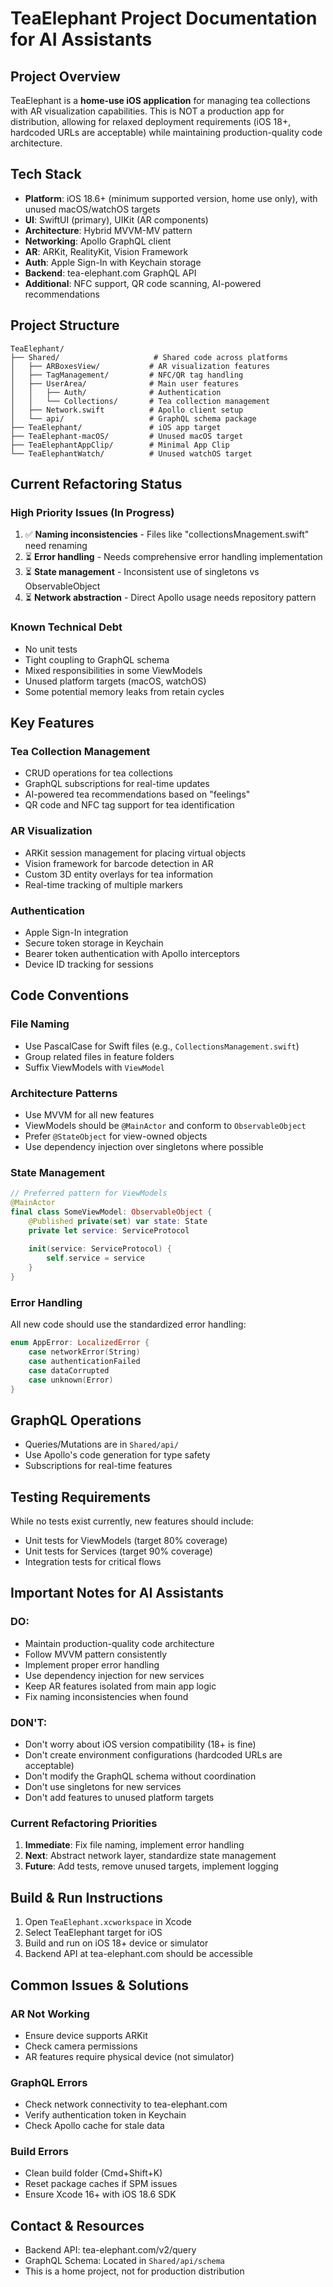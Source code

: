 # TeaElephant Project Documentation for AI Assistants

## Project Overview
TeaElephant is a **home-use iOS application** for managing tea collections with AR visualization capabilities. This is NOT a production app for distribution, allowing for relaxed deployment requirements (iOS 18+, hardcoded URLs are acceptable) while maintaining production-quality code architecture.

## Tech Stack
- **Platform**: iOS 18.6+ (minimum supported version, home use only), with unused macOS/watchOS targets
- **UI**: SwiftUI (primary), UIKit (AR components)
- **Architecture**: Hybrid MVVM-MV pattern
- **Networking**: Apollo GraphQL client
- **AR**: ARKit, RealityKit, Vision Framework
- **Auth**: Apple Sign-In with Keychain storage
- **Backend**: tea-elephant.com GraphQL API
- **Additional**: NFC support, QR code scanning, AI-powered recommendations

## Project Structure
```
TeaElephant/
├── Shared/                     # Shared code across platforms
│   ├── ARBoxesView/           # AR visualization features
│   ├── TagManagement/         # NFC/QR tag handling
│   ├── UserArea/              # Main user features
│   │   ├── Auth/              # Authentication
│   │   └── Collections/       # Tea collection management
│   ├── Network.swift          # Apollo client setup
│   └── api/                   # GraphQL schema package
├── TeaElephant/               # iOS app target
├── TeaElephant-macOS/         # Unused macOS target
├── TeaElephantAppClip/        # Minimal App Clip
└── TeaElephantWatch/          # Unused watchOS target
```

## Current Refactoring Status

### High Priority Issues (In Progress)
1. ✅ **Naming inconsistencies** - Files like "collectionsMnagement.swift" need renaming
2. ⏳ **Error handling** - Needs comprehensive error handling implementation
3. ⏳ **State management** - Inconsistent use of singletons vs ObservableObject
4. ⏳ **Network abstraction** - Direct Apollo usage needs repository pattern

### Known Technical Debt
- No unit tests
- Tight coupling to GraphQL schema
- Mixed responsibilities in some ViewModels
- Unused platform targets (macOS, watchOS)
- Some potential memory leaks from retain cycles

## Key Features

### Tea Collection Management
- CRUD operations for tea collections
- GraphQL subscriptions for real-time updates
- AI-powered tea recommendations based on "feelings"
- QR code and NFC tag support for tea identification

### AR Visualization
- ARKit session management for placing virtual objects
- Vision framework for barcode detection in AR
- Custom 3D entity overlays for tea information
- Real-time tracking of multiple markers

### Authentication
- Apple Sign-In integration
- Secure token storage in Keychain
- Bearer token authentication with Apollo interceptors
- Device ID tracking for sessions

## Code Conventions

### File Naming
- Use PascalCase for Swift files (e.g., `CollectionsManagement.swift`)
- Group related files in feature folders
- Suffix ViewModels with `ViewModel`

### Architecture Patterns
- Use MVVM for all new features
- ViewModels should be `@MainActor` and conform to `ObservableObject`
- Prefer `@StateObject` for view-owned objects
- Use dependency injection over singletons where possible

### State Management
```swift
// Preferred pattern for ViewModels
@MainActor
final class SomeViewModel: ObservableObject {
    @Published private(set) var state: State
    private let service: ServiceProtocol
    
    init(service: ServiceProtocol) {
        self.service = service
    }
}
```

### Error Handling
All new code should use the standardized error handling:
```swift
enum AppError: LocalizedError {
    case networkError(String)
    case authenticationFailed
    case dataCorrupted
    case unknown(Error)
}
```

## GraphQL Operations
- Queries/Mutations are in `Shared/api/`
- Use Apollo's code generation for type safety
- Subscriptions for real-time features

## Testing Requirements
While no tests exist currently, new features should include:
- Unit tests for ViewModels (target 80% coverage)
- Unit tests for Services (target 90% coverage)
- Integration tests for critical flows

## Important Notes for AI Assistants

### DO:
- Maintain production-quality code architecture
- Follow MVVM pattern consistently
- Implement proper error handling
- Use dependency injection for new services
- Keep AR features isolated from main app logic
- Fix naming inconsistencies when found

### DON'T:
- Don't worry about iOS version compatibility (18+ is fine)
- Don't create environment configurations (hardcoded URLs are acceptable)
- Don't modify the GraphQL schema without coordination
- Don't use singletons for new services
- Don't add features to unused platform targets

### Current Refactoring Priorities
1. **Immediate**: Fix file naming, implement error handling
2. **Next**: Abstract network layer, standardize state management
3. **Future**: Add tests, remove unused targets, implement logging

## Build & Run Instructions
1. Open `TeaElephant.xcworkspace` in Xcode
2. Select TeaElephant target for iOS
3. Build and run on iOS 18+ device or simulator
4. Backend API at tea-elephant.com should be accessible

## Common Issues & Solutions

### AR Not Working
- Ensure device supports ARKit
- Check camera permissions
- AR features require physical device (not simulator)

### GraphQL Errors
- Check network connectivity to tea-elephant.com
- Verify authentication token in Keychain
- Check Apollo cache for stale data

### Build Errors
- Clean build folder (Cmd+Shift+K)
- Reset package caches if SPM issues
- Ensure Xcode 16+ with iOS 18.6 SDK

## Contact & Resources
- Backend API: tea-elephant.com/v2/query
- GraphQL Schema: Located in `Shared/api/schema`
- This is a home project, not for production distribution